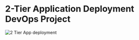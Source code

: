 # 2-Tier Application Deployment DevOps Project 

![2 Tier App deployment](https://github.com/shubhzzz19/devops-2-tier-app-deployment/assets/73218792/bbc5ea80-3228-493e-9d7f-982b1f9f2b4d)

